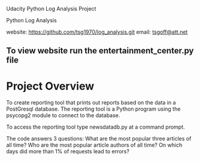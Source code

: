 Udacity Python Log Analysis Project

Python Log Analysis

website: https://github.com/tsg1970/log_analysis.git
email: tsgoff@att.net

## To view website run the entertainment_center.py file

# Project Overview

To create reporting tool that prints out reports based on the data in a
PostGresql database. The reporting tool is a Python program using the psycopg2
module to connect to the database.

To access the reporting tool type newsdatadb.py at a command prompt.

The code answers 3 questions:
  What are the most popular three articles of all time?
  Who are the most popular article authors of all time?
  On which days did more than 1% of requests lead to errors?
